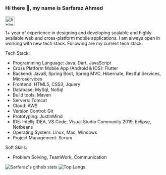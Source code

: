 ### Hi there 👋, my name is Sarfaraz Ahmed
[<img src='https://cdn.jsdelivr.net/npm/simple-icons@3.0.1/icons/linkedin.svg' alt='linkedin' height='30'>](https://www.linkedin.com/in/sarfarazahmed008/)

1+ year of experience in designing and developing scalable and highly available web and cross-platform mobile applications. I am always open in working with new tech stack. Following are my current tech stack.

Tech Stack:

- Programming Language: Java, Dart, JavaScript
- Cross Platform Mobile App (Android & IOS): Flutter
- Backend: Java8, Spring Boot, Spring MVC, Hibernate, Restful Services, Microservices
- Frontend: HTML5, CSS3, Jquery
- Database: MySql, NoSql
- Build tools: Maven
- Servers: Tomcat
- Cloud: AWS
- Version Control: Git
- Prototyping: JustInMind
- IDE: Intellij IDEA, VS Code, Visual Studio Community 2019, Eclipse, Netbeans
- Operating System: Linux, Mac, Windows
- Project Management: Scrum

Soft Skills:

- Problem Solving, TeamWork, Communication 

![Sarfaraz's github stats](https://github-readme-stats.vercel.app/api?username=sarfarazahmed008&show_icons=true&theme=radical)
![Top Langs](https://github-readme-stats.vercel.app/api/top-langs/?username=sarfarazahmed008&layout=compact)
